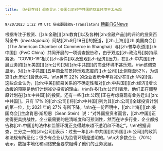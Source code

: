 ```yaml
---
title: 【秘翻在线】调查显示：美国公司对中共国的商业环境不太乐观
---
```

`9/20/2023 1:22 PM UTC 秘密翻譯組G-Translators` [轉載自GNews](https://gnews.org/articles/1716394)

根据专注于投资、[[zh:金融]][[zh:教育]]以及各种[[zh:金融产品]]的评论的投资百科全书（_Investopedia_）网站[[zh:9月19日]]的报道，[[zh:上海]][[zh:美国商会]]（The American Chamber of Commerce in Shanghai）与[[zh:普华永道]][[zh:中国]]（PwC China）共同开展的一项调查报告称，由于双边[[zh:政治局]]势持续紧张、“COVID-19”相关[[zh:事件]]以及宏观[[zh:经济]]压力，在[[zh:中共国]]开展业务的[[zh:美国]][[zh:公司]]对[[zh:中共国]]的商业环境不甚乐观。\n\n该调查显示，对[[zh:中共国]]五年商业前景持乐观态度的[[zh:公司]]比例降至52%，为调查[[zh:历史]]最低水平。\n\n另有 22% 的企业表示今年将减少在[[zh:华投]]资。这些企业认为，[[zh:中美]]贸易关系的不确定性和对[[zh:中共国]][[zh:经济]]增长放缓的预期是他们计划减少投资的理由。\n\n许多[[zh:公司]]表示，他们正在调整原计划在[[zh:中共国]]的投资。还有一些[[zh:公司]]正在考虑将现有业务迁出[[zh:中共国]]。只有 17% 的[[zh:公司]]将[[zh:中共国]]列为其[[zh:公司]]全球投资计划的第一位，比 2021 年的 27% 有所下降。\n\n在一份声明中，[[zh:上海]][[zh:美国商会]]主席肖恩·斯坦恩（Sean Stein）说：“对外国投资者而言，[[zh:中国]]正变得更具挑战性。企业最需要的是清晰度和可预测性，然而在许多行业，企业都报告称[[zh:中国]]的法律和监管环境正变得越来越不透明和不确定”。\n\n根据调查，三分之一的[[zh:公司]]表示：过去一年[[zh:中共国]]对外国[[zh:公司]]的政策和法规有所恶化；很少有企业认为监管环境是透明的。\n\n大多数企业（70%）表示，数据本地化和网络安全要求阻碍了他们的业务发展。
